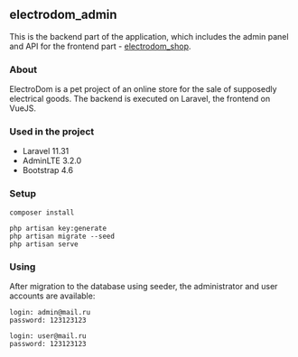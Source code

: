 ## electrodom_admin

This is the backend part of the application, which includes the admin panel and API for the frontend part - [electrodom_shop](https://github.com/WrSr12/electrodom_shop).

### About

ElectroDom is a pet project of an online store for the sale of supposedly electrical goods. The backend is executed on
Laravel, the frontend on VueJS.

### Used in the project

- Laravel 11.31
- AdminLTE 3.2.0
- Bootstrap 4.6

### Setup

```
composer install

php artisan key:generate
php artisan migrate --seed
php artisan serve
```

### Using

After migration to the database using seeder, the administrator and user accounts are available:

```
login: admin@mail.ru
password: 123123123

login: user@mail.ru
password: 123123123
```
